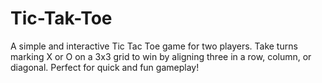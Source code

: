 # Tic-Tak-Toe
A simple and interactive Tic Tac Toe game for two players. Take turns marking X or O on a 3x3 grid to
win by aligning three in a row, column, or diagonal. Perfect for quick and fun gameplay!

